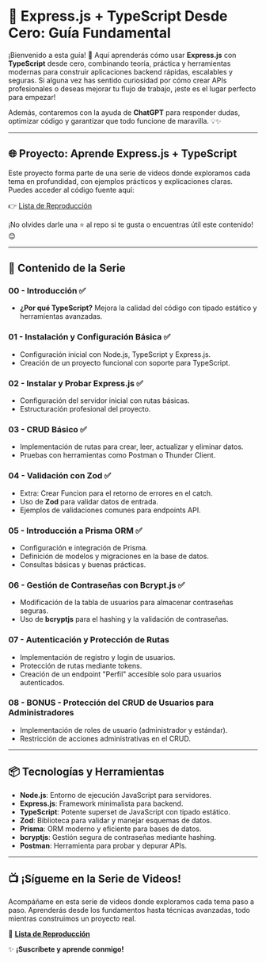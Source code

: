 # 🚀 Express.js + TypeScript Desde Cero: Guía Fundamental

¡Bienvenido a esta guía! 🌟 Aquí aprenderás cómo usar **Express.js** con **TypeScript** desde cero, combinando teoría, práctica y herramientas modernas para construir aplicaciones backend rápidas, escalables y seguras. Si alguna vez has sentido curiosidad por cómo crear APIs profesionales o deseas mejorar tu flujo de trabajo, ¡este es el lugar perfecto para empezar!

Además, contaremos con la ayuda de **ChatGPT** para responder dudas, optimizar código y garantizar que todo funcione de maravilla. 💡✨

---

## 🌐 Proyecto: Aprende Express.js + TypeScript

Este proyecto forma parte de una serie de videos donde exploramos cada tema en profundidad, con ejemplos prácticos y explicaciones claras. Puedes acceder al código fuente aquí:

👉 [Lista de Reproducción](https://www.youtube.com/playlist?list=PLek3UYLkoPpyiBhIcIzgg8EDZE6j1cP1a)

¡No olvides darle una ⭐ al repo si te gusta o encuentras útil este contenido! 😊

---

## 🧭 Contenido de la Serie

### **00 - Introducción** ✅

-   **¿Por qué TypeScript?** Mejora la calidad del código con tipado estático y herramientas avanzadas.

### **01 - Instalación y Configuración Básica** ✅

-   Configuración inicial con Node.js, TypeScript y Express.js.
-   Creación de un proyecto funcional con soporte para TypeScript.

### **02 - Instalar y Probar Express.js** ✅

-   Configuración del servidor inicial con rutas básicas.
-   Estructuración profesional del proyecto.

### **03 - CRUD Básico** ✅

-   Implementación de rutas para crear, leer, actualizar y eliminar datos.
-   Pruebas con herramientas como Postman o Thunder Client.

### **04 - Validación con Zod** ✅

-   Extra: Crear Funcion para el retorno de errores en el catch.
-   Uso de **Zod** para validar datos de entrada.
-   Ejemplos de validaciones comunes para endpoints API.

### **05 - Introducción a Prisma ORM** ✅

-   Configuración e integración de Prisma.
-   Definición de modelos y migraciones en la base de datos.
-   Consultas básicas y buenas prácticas.

### **06 - Gestión de Contraseñas con Bcrypt.js** ✅

-   Modificación de la tabla de usuarios para almacenar contraseñas seguras.
-   Uso de **bcryptjs** para el hashing y la validación de contraseñas.

### **07 - Autenticación y Protección de Rutas**

-   Implementación de registro y login de usuarios.
-   Protección de rutas mediante tokens.
-   Creación de un endpoint "Perfil" accesible solo para usuarios autenticados.

### **08 - BONUS - Protección del CRUD de Usuarios para Administradores**

-   Implementación de roles de usuario (administrador y estándar).
-   Restricción de acciones administrativas en el CRUD.

---

## 📦 Tecnologías y Herramientas

-   **Node.js**: Entorno de ejecución JavaScript para servidores.
-   **Express.js**: Framework minimalista para backend.
-   **TypeScript**: Potente superset de JavaScript con tipado estático.
-   **Zod**: Biblioteca para validar y manejar esquemas de datos.
-   **Prisma**: ORM moderno y eficiente para bases de datos.
-   **bcryptjs**: Gestión segura de contraseñas mediante hashing.
-   **Postman**: Herramienta para probar y depurar APIs.

---

## 📺 ¡Sígueme en la Serie de Videos!

Acompáñame en esta serie de videos donde exploramos cada tema paso a paso. Aprenderás desde los fundamentos hasta técnicas avanzadas, todo mientras construimos un proyecto real.

🔗 **[Lista de Reproducción](https://www.youtube.com/playlist?list=PLek3UYLkoPpyiBhIcIzgg8EDZE6j1cP1a)**

✨ **¡Suscríbete y aprende conmigo!**
